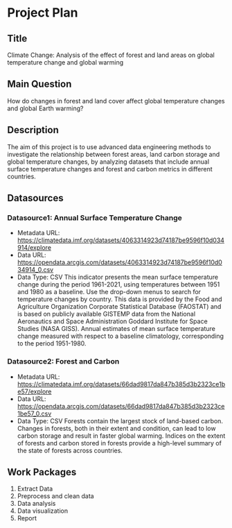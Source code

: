 # Project Plan

## Title
<!-- Give your project a short title. -->
Climate Change: 
Analysis of the effect of forest and land areas on global temperature change and global warming

## Main Question

<!-- Think about one main question you want to answer based on the data. -->
How do changes in forest and land cover affect global temperature changes and global Earth warming?

## Description

<!-- Describe your data science project in max. 200 words. Consider writing about why and how you attempt it. -->
The aim of this project is to use advanced data engineering methods to investigate the relationship between forest areas, land carbon storage and global temperature changes, by analyzing datasets that include annual surface temperature changes and forest and carbon metrics in different countries.

## Datasources

<!-- Describe each datasources you plan to use in a section. Use the prefic "DatasourceX" where X is the id of the datasource. -->

### Datasource1: Annual Surface Temperature Change
* Metadata URL: https://climatedata.imf.org/datasets/4063314923d74187be9596f10d034914/explore
* Data URL: https://opendata.arcgis.com/datasets/4063314923d74187be9596f10d034914_0.csv
* Data Type: CSV
This indicator presents the mean surface temperature change during the period 1961-2021, using temperatures between 1951 and 1980 as a baseline. Use the drop-down menus to search for temperature changes by country.
This data is provided by the Food and Agriculture Organization Corporate Statistical Database (FAOSTAT) and is based on publicly available GISTEMP data from the National Aeronautics and Space Administration Goddard Institute for Space Studies (NASA GISS).
Annual estimates of mean surface temperature change measured with respect to a baseline climatology, corresponding to the period 1951-1980.

### Datasource2: Forest and Carbon
* Metadata URL: https://climatedata.imf.org/datasets/66dad9817da847b385d3b2323ce1be57/explore
* Data URL: https://opendata.arcgis.com/datasets/66dad9817da847b385d3b2323ce1be57_0.csv
* Data Type: CSV
Forests contain the largest stock of land-based carbon. Changes in forests, both in their extent and condition, can lead to low carbon storage and result in faster global warming. Indices on the extent of forests and carbon stored in forests provide a high-level summary of the state of forests across countries.


## Work Packages

<!-- List of work packages ordered sequentially, each pointing to an issue with more details. -->

1. Extract Data
2. Preprocess and clean data
3. Data analysis
4. Data visualization
5. Report

[i1]: https://github.com/jvalue/made-template/issues/1
